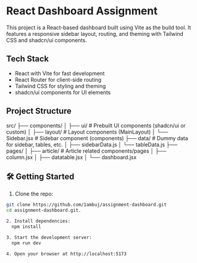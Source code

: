 # React Dashboard Assignment

This project is a React-based dashboard built using Vite as the build tool. It features a responsive sidebar layout, routing, and theming with Tailwind CSS and shadcn/ui components.

## Tech Stack

- React with Vite for fast development
- React Router for client-side routing
- Tailwind CSS for styling and theming
- shadcn/ui components for UI elements

## Project Structure

src/
├── components/
│   ├── ui/              # Prebuilt UI components (shadcn/ui or custom)
│   ├── layout/          # Layout components (MainLayout)
│   └── Sidebar.jsx      # Sidebar component (components)
├── data/                # Dummy data for sidebar, tables, etc.
│   ├── sidebarData.js
│   └── tableData.js
├── pages/
│   ├── article/         # Article related components/pages
│   ├── column.jsx
│   ├── datatable.jsx
│   └── dashboard.jsx


## 🛠️ Getting Started

1. Clone the repo:

```bash
git clone https://github.com/1ambuj/assignment-dashboard.git
cd assignment-dashboard.git.

2. Install dependencies:
  npm install

3. Start the development server:
  npm run dev

4. Open your browser at http://localhost:5173


